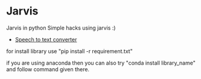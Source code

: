# Jarvis
Jarvis in python
Simple hacks using jarvis  :)

* [Speech to text converter](https://github.com/shark-S/Jarvis/tree/master/speech_to_text-converter)

for install library use  "pip install -r  requirement.txt"

if you are using anaconda then you can also try "conda install library_name" and follow command given there.
